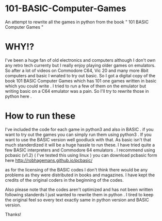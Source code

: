 # 101-BASIC-Computer-Games
An attempt to rewrite all the games in python  from the book " 101 BASIC Computer Games "

# WHY!?
I've been a huge fan of old electronics and computers although I don't own any retro tech currenty but I really enjoy playing older games on emulators. So after a lot of videos on Commodore C64, Vic 20 and many more 8bit computers and basic I wnated to try out basic. So I got a digital copy of the book 101 BASIC Computer Games which has 101 one games written in basic which you could write . I tried to run a few of them on the emulator but writing basic on a C64 emulator was a pain. So I'll try to rewrite those in python here . 

# How to run these

I've included the code for each game in python3 and also in BASIC . if you want to try out the games you can simply run them using python3 . If you want to use the BASIC version  well goodluck with that. As basic isn't that much standerdized it will be a huge hassle to run these. I have tried quite a few BASIC interpreters and Commodore 64 emulators .  I recommend using  pcbasic (v1.2) ( I've tested this using linux ) you can download pcbasic form here http://robhagemans.github.io/pcbasic/

as for the licensing of the BASIC codes I don't think there would be any problems as they were distributed in books and magazines. I have kept the credits of the original coders in the beginning of the codes. 

Also please note that the codes aren't optimized and  has not been written following standerds I just wanted to rewrite them in python . I tired to keep the original feel so every text exactly same in python version and BASIC version.

Thanks!
